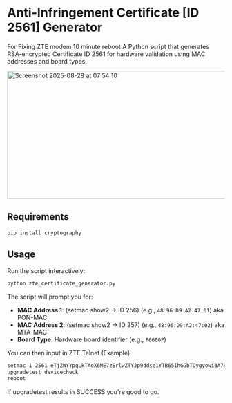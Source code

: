 # Anti-Infringement Certificate [ID 2561] Generator

For Fixing ZTE modem 10 minute reboot 
A Python script that generates RSA-encrypted Certificate ID 2561 for hardware validation using MAC addresses and board types.

<img width="1065" height="296" alt="Screenshot 2025-08-28 at 07 54 10" src="https://github.com/user-attachments/assets/53d581af-f14e-4910-83d6-9bb680d0725c" />

## Requirements

```bash
pip install cryptography
```

## Usage
Run the script interactively:

```bash
python zte_certificate_generator.py
```

The script will prompt you for:
- **MAC Address 1**: (setmac show2 -> ID 256) (e.g., `48:96:D9:A2:47:01`) aka PON-MAC
- **MAC Address 2**: (setmac show2 -> ID 257) (e.g., `48:96:D9:A2:47:02`) aka MTA-MAC
- **Board Type**: Hardware board identifier (e.g., `F6600P`)

You can then input in ZTE Telnet (Example)
```bash
setmac 1 2561 eTjZWYYpqLkTAeX6ME7zSrlwZTYJp9ddse1YTB65IhGGbTOygyowi3A7831ooaeJS59ygmMPCCV40GFAYINiQiDzXymJXUnVD79vE/pHeBhm8zhs6APnEoAzYoR9NlpZKTEnH88vVGlm/mVbQ6ugHgq8gp6pELtJ9oWZGo26U5s=
upgradetest devicecheck
reboot
```
If upgradetest results in SUCCESS you're good to go.
